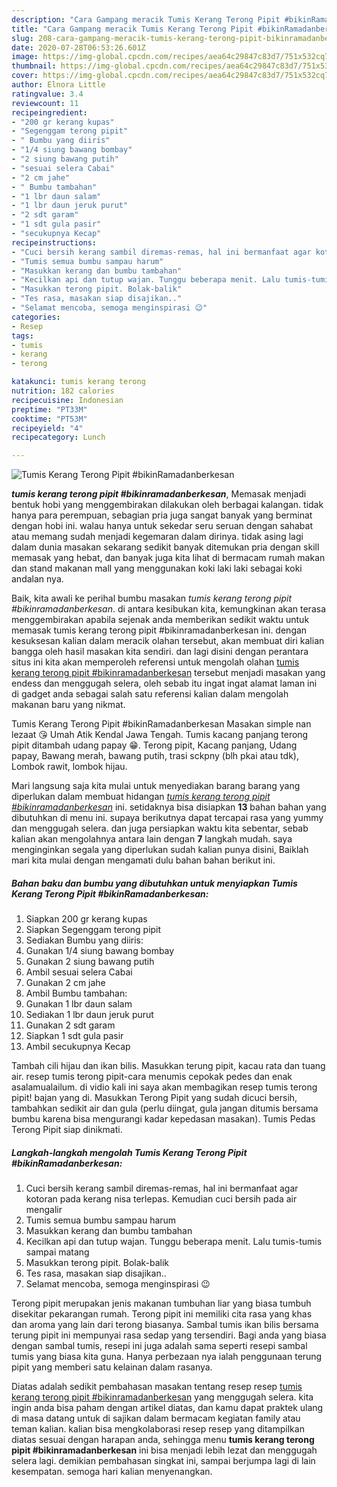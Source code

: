```yaml
---
description: "Cara Gampang meracik Tumis Kerang Terong Pipit #bikinRamadanberkesan, Anti Gagal"
title: "Cara Gampang meracik Tumis Kerang Terong Pipit #bikinRamadanberkesan, Anti Gagal"
slug: 208-cara-gampang-meracik-tumis-kerang-terong-pipit-bikinramadanberkesan-anti-gagal
date: 2020-07-28T06:53:26.601Z
image: https://img-global.cpcdn.com/recipes/aea64c29847c83d7/751x532cq70/tumis-kerang-terong-pipit-bikinramadanberkesan-foto-resep-utama.jpg
thumbnail: https://img-global.cpcdn.com/recipes/aea64c29847c83d7/751x532cq70/tumis-kerang-terong-pipit-bikinramadanberkesan-foto-resep-utama.jpg
cover: https://img-global.cpcdn.com/recipes/aea64c29847c83d7/751x532cq70/tumis-kerang-terong-pipit-bikinramadanberkesan-foto-resep-utama.jpg
author: Elnora Little
ratingvalue: 3.4
reviewcount: 11
recipeingredient:
- "200 gr kerang kupas"
- "Segenggam terong pipit"
- " Bumbu yang diiris"
- "1/4 siung bawang bombay"
- "2 siung bawang putih"
- "sesuai selera Cabai"
- "2 cm jahe"
- " Bumbu tambahan"
- "1 lbr daun salam"
- "1 lbr daun jeruk purut"
- "2 sdt garam"
- "1 sdt gula pasir"
- "secukupnya Kecap"
recipeinstructions:
- "Cuci bersih kerang sambil diremas-remas, hal ini bermanfaat agar kotoran pada kerang nisa terlepas. Kemudian cuci bersih pada air mengalir"
- "Tumis semua bumbu sampau harum"
- "Masukkan kerang dan bumbu tambahan"
- "Kecilkan api dan tutup wajan. Tunggu beberapa menit. Lalu tumis-tumis sampai matang"
- "Masukkan terong pipit. Bolak-balik"
- "Tes rasa, masakan siap disajikan.."
- "Selamat mencoba, semoga menginspirasi 😉"
categories:
- Resep
tags:
- tumis
- kerang
- terong

katakunci: tumis kerang terong 
nutrition: 182 calories
recipecuisine: Indonesian
preptime: "PT33M"
cooktime: "PT53M"
recipeyield: "4"
recipecategory: Lunch

---
```



![Tumis Kerang Terong Pipit #bikinRamadanberkesan](https://img-global.cpcdn.com/recipes/aea64c29847c83d7/751x532cq70/tumis-kerang-terong-pipit-bikinramadanberkesan-foto-resep-utama.jpg)

<b><i>tumis kerang terong pipit #bikinramadanberkesan</i></b>, Memasak menjadi bentuk hobi yang menggembirakan dilakukan oleh berbagai kalangan. tidak hanya para perempuan, sebagian pria juga sangat banyak yang berminat dengan hobi ini. walau hanya untuk sekedar seru seruan dengan sahabat atau memang sudah menjadi kegemaran dalam dirinya. tidak asing lagi dalam dunia masakan sekarang sedikit banyak ditemukan pria dengan skill memasak yang hebat, dan banyak juga kita lihat di bermacam rumah makan dan stand makanan mall yang menggunakan koki laki laki sebagai koki andalan nya.

Baik, kita awali ke perihal bumbu masakan <i>tumis kerang terong pipit #bikinramadanberkesan</i>. di antara kesibukan kita, kemungkinan akan terasa menggembirakan apabila sejenak anda memberikan sedikit waktu untuk memasak tumis kerang terong pipit #bikinramadanberkesan ini. dengan kesuksesan kalian dalam meracik olahan tersebut, akan membuat diri kalian bangga oleh hasil masakan kita sendiri. dan lagi disini dengan perantara situs ini kita akan memperoleh referensi untuk mengolah olahan <u>tumis kerang terong pipit #bikinramadanberkesan</u> tersebut menjadi masakan yang endess dan menggugah selera, oleh sebab itu ingat ingat alamat laman ini di gadget anda sebagai salah satu referensi kalian dalam mengolah makanan baru yang nikmat.

Tumis Kerang Terong Pipit #bikinRamadanberkesan Masakan simple nan lezaat 😘 Umah Atik Kendal Jawa Tengah. Tumis kacang panjang terong pipit ditambah udang papay 😁. Terong pipit, Kacang panjang, Udang papay, Bawang merah, bawang putih, trasi sckpny (blh pkai atau tdk), Lombok rawit, lombok hijau.


Mari langsung saja kita mulai untuk menyediakan barang barang yang diperlukan dalam membuat hidangan <u><i>tumis kerang terong pipit #bikinramadanberkesan</i></u> ini. setidaknya bisa disiapkan <b>13</b> bahan bahan yang dibutuhkan di menu ini. supaya berikutnya dapat tercapai rasa yang yummy dan menggugah selera. dan juga persiapkan waktu kita sebentar, sebab kalian akan mengolahnya antara lain dengan <b>7</b> langkah mudah. saya menginginkan segala yang diperlukan sudah kalian punya disini, Baiklah mari kita mulai dengan mengamati dulu bahan bahan berikut ini.

<!--inarticleads1-->

##### Bahan baku dan bumbu yang dibutuhkan untuk menyiapkan Tumis Kerang Terong Pipit #bikinRamadanberkesan:

1. Siapkan 200 gr kerang kupas
1. Siapkan Segenggam terong pipit
1. Sediakan  Bumbu yang diiris:
1. Gunakan 1/4 siung bawang bombay
1. Gunakan 2 siung bawang putih
1. Ambil sesuai selera Cabai
1. Gunakan 2 cm jahe
1. Ambil  Bumbu tambahan:
1. Gunakan 1 lbr daun salam
1. Sediakan 1 lbr daun jeruk purut
1. Gunakan 2 sdt garam
1. Siapkan 1 sdt gula pasir
1. Ambil secukupnya Kecap


Tambah cili hijau dan ikan bilis. Masukkan terung pipit, kacau rata dan tuang air. resep tumis terong pipit-cara menumis cepokak pedes dan enak asalamualailum. di vidio kali ini saya akan membagikan resep tumis terong pipit! bajan yang di. Masukkan Terong Pipit yang sudah dicuci bersih, tambahkan sedikit air dan gula (perlu diingat, gula jangan ditumis bersama bumbu karena bisa mengurangi kadar kepedasan masakan). Tumis Pedas Terong Pipit siap dinikmati. 

<!--inarticleads2-->

##### Langkah-langkah mengolah Tumis Kerang Terong Pipit #bikinRamadanberkesan:

1. Cuci bersih kerang sambil diremas-remas, hal ini bermanfaat agar kotoran pada kerang nisa terlepas. Kemudian cuci bersih pada air mengalir
1. Tumis semua bumbu sampau harum
1. Masukkan kerang dan bumbu tambahan
1. Kecilkan api dan tutup wajan. Tunggu beberapa menit. Lalu tumis-tumis sampai matang
1. Masukkan terong pipit. Bolak-balik
1. Tes rasa, masakan siap disajikan..
1. Selamat mencoba, semoga menginspirasi 😉


Terong pipit merupakan jenis makanan tumbuhan liar yang biasa tumbuh disekitar pekarangan rumah. Terong pipit ini memiliki cita rasa yang khas dan aroma yang lain dari terong biasanya. Sambal tumis ikan bilis bersama terung pipit ini mempunyai rasa sedap yang tersendiri. Bagi anda yang biasa dengan sambal tumis, resepi ini juga adalah sama seperti resepi sambal tumis yang biasa kita guna. Hanya perbezaan nya ialah penggunaan terung pipit yang memberi satu kelainan dalam rasanya. 

Diatas adalah sedikit pembahasan masakan tentang resep resep <u>tumis kerang terong pipit #bikinramadanberkesan</u> yang menggugah selera. kita ingin anda bisa paham dengan artikel diatas, dan kamu dapat praktek ulang di masa datang untuk di sajikan dalam bermacam kegiatan family atau teman kalian. kalian bisa mengkolaborasi resep resep yang ditampilkan diatas sesuai dengan harapan anda, sehingga menu <b>tumis kerang terong pipit #bikinramadanberkesan</b> ini bisa menjadi lebih lezat dan menggugah selera lagi. demikian pembahasan singkat ini, sampai berjumpa lagi di lain kesempatan. semoga hari kalian menyenangkan.

